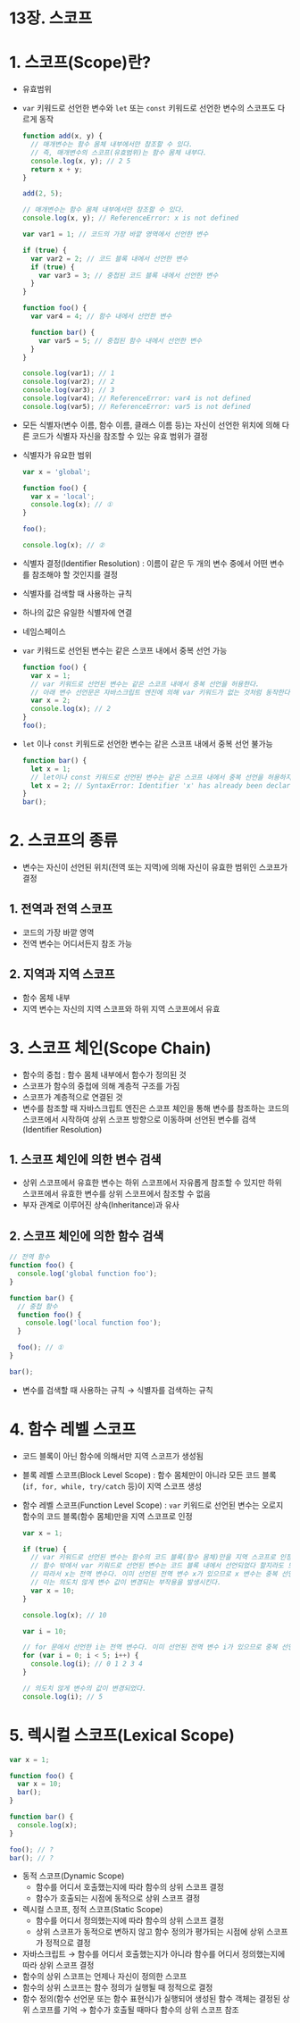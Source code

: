 # 13장. 스코프

# 1. 스코프(Scope)란?

- 유효범위
- `var` 키워드로 선언한 변수와 `let` 또는 `const` 키워드로 선언한 변수의 스코프도 다르게 동작
    
    ```jsx
    function add(x, y) {
      // 매개변수는 함수 몸체 내부에서만 참조할 수 있다.
      // 즉, 매개변수의 스코프(유효범위)는 함수 몸체 내부다.
      console.log(x, y); // 2 5
      return x + y;
    }
    
    add(2, 5);
    
    // 매개변수는 함수 몸체 내부에서만 참조할 수 있다.
    console.log(x, y); // ReferenceError: x is not defined
    ```
    
    ```jsx
    var var1 = 1; // 코드의 가장 바깥 영역에서 선언한 변수
    
    if (true) {
      var var2 = 2; // 코드 블록 내에서 선언한 변수
      if (true) {
        var var3 = 3; // 중첩된 코드 블록 내에서 선언한 변수
      }
    }
    
    function foo() {
      var var4 = 4; // 함수 내에서 선언한 변수
    
      function bar() {
        var var5 = 5; // 중첩된 함수 내에서 선언한 변수
      }
    }
    
    console.log(var1); // 1
    console.log(var2); // 2
    console.log(var3); // 3
    console.log(var4); // ReferenceError: var4 is not defined
    console.log(var5); // ReferenceError: var5 is not defined
    ```
    
- 모든 식별자(변수 이름, 함수 이름, 클래스 이름 등)는 자신이 선언한 위치에 의해 다른 코드가 식별자 자신을 참조할 수 있는 유효 범위가 결정
- 식별자가 유요한 범위
    
    ```jsx
    var x = 'global';
    
    function foo() {
      var x = 'local';
      console.log(x); // ①
    }
    
    foo();
    
    console.log(x); // ②
    ```
    
- 식별자 결정(Identifier Resolution) : 이름이 같은 두 개의 변수 중에서 어떤 변수를 참조해야 할 것인지를 결정
- 식별자를 검색할 때 사용하는 규칙
- 하나의 값은 유일한 식별자에 연결
- 네임스페이스
- `var` 키워드로 선언된 변수는 같은 스코프 내에서 중복 선언 가능
    
    ```jsx
    function foo() {
      var x = 1;
      // var 키워드로 선언된 변수는 같은 스코프 내에서 중복 선언을 허용한다.
      // 아래 변수 선언문은 자바스크립트 엔진에 의해 var 키워드가 없는 것처럼 동작한다.
      var x = 2;
      console.log(x); // 2
    }
    foo();
    ```
    
- `let` 이나 `const` 키워드로 선언한 변수는 같은 스코프 내에서 중복 선언 불가능
    
    ```jsx
    function bar() {
      let x = 1;
      // let이나 const 키워드로 선언된 변수는 같은 스코프 내에서 중복 선언을 허용하지 않는다.
      let x = 2; // SyntaxError: Identifier 'x' has already been declared
    }
    bar();
    ```
    

# 2. 스코프의 종류

- 변수는 자신이 선언된 위치(전역 또는 지역)에 의해 자신이 유효한 범위인 스코프가 결정

## 1. 전역과 전역 스코프

- 코드의 가장 바깥 영역
- 전역 변수는 어디서든지 참조 가능

## 2. 지역과 지역 스코프

- 함수 몸체 내부
- 지역 변수는 자신의 지역 스코프와 하위 지역 스코프에서 유효

# 3. 스코프 체인(Scope Chain)

- 함수의 중첩 : 함수 몸체 내부에서 함수가 정의된 것
- 스코프가 함수의 중첩에 의해 계층적 구조를 가짐
- 스코프가 계층적으로 연결된 것
- 변수를 참조할 때 자바스크립트 엔진은 스코프 체인을 통해 변수를 참조하는 코드의 스코프에서 시작하여 상위 스코프 방향으로 이동하며 선언된 변수를 검색(Identifier Resolution)

## 1. 스코프 체인에 의한 변수 검색

- 상위 스코프에서 유효한 변수는 하위 스코프에서 자유롭게 참조할 수 있지만 하위 스코프에서 유효한 변수를 상위 스코프에서 참조할 수 없음
- 부자 관계로 이루어진 상속(Inheritance)과 유사

## 2. 스코프 체인에 의한 함수 검색

```jsx
// 전역 함수
function foo() {
  console.log('global function foo');
}

function bar() {
  // 중첩 함수
  function foo() {
    console.log('local function foo');
  }

  foo(); // ①
}

bar();
```

- 변수를 검색할 때 사용하는 규칙 → 식별자를 검색하는 규칙

# 4. 함수 레벨 스코프

- 코드 블록이 아닌 함수에 의해서만 지역 스코프가 생성됨
- 블록 레벨 스코프(Block Level Scope) : 함수 몸체만이 아니라 모든 코드 블록(`if, for, while, try/catch` 등)이 지역 스코프 생성
- 함수 레벨 스코프(Function Level Scope) : `var` 키워드로 선언된 변수는 오로지 함수의 코드 블록(함수 몸체)만을 지역 스코프로 인정
    
    ```jsx
    var x = 1;
    
    if (true) {
      // var 키워드로 선언된 변수는 함수의 코드 블록(함수 몸체)만을 지역 스코프로 인정한다.
      // 함수 밖에서 var 키워드로 선언된 변수는 코드 블록 내에서 선언되었다 할지라도 모두 전역 변수다.
      // 따라서 x는 전역 변수다. 이미 선언된 전역 변수 x가 있으므로 x 변수는 중복 선언된다.
      // 이는 의도치 않게 변수 값이 변경되는 부작용을 발생시킨다.
      var x = 10;
    }
    
    console.log(x); // 10
    ```
    
    ```jsx
    var i = 10;
    
    // for 문에서 선언한 i는 전역 변수다. 이미 선언된 전역 변수 i가 있으므로 중복 선언된다.
    for (var i = 0; i < 5; i++) {
      console.log(i); // 0 1 2 3 4
    }
    
    // 의도치 않게 변수의 값이 변경되었다.
    console.log(i); // 5
    ```
    

# 5. 렉시컬 스코프(Lexical Scope)

```jsx
var x = 1;

function foo() {
  var x = 10;
  bar();
}

function bar() {
  console.log(x);
}

foo(); // ?
bar(); // ?
```

- 동적 스코프(Dynamic Scope)
    - 함수를 어디서 호출했는지에 따라 함수의 상위 스코프 결정
    - 함수가 호출되는 시점에 동적으로 상위 스코프 결정
- 렉시컬 스코프, 정적 스코프(Static Scope)
    - 함수를 어디서 정의했는지에 따라 함수의 상위 스코프 결정
    - 상위 스코프가 동적으로 변하지 않고 함수 정의가 평가되는 시점에 상위 스코프가 정적으로 결정
- 자바스크립트 → 함수를 어디서 호출했는지가 아니라 함수를 어디서 정의했는지에 따라 상위 스코프 결정
- 함수의 상위 스코프는 언제나 자신이 정의한 스코프
- 함수의 상위 스코프는 함수 정의가 실행될 때 정적으로 결정
- 함수 정의(함수 선언문 또는 함수 표현식)가 실행되어 생성된 함수 객체는 결정된 상위 스코프를 기억 → 함수가 호출될 때마다 함수의 상위 스코프 참조
